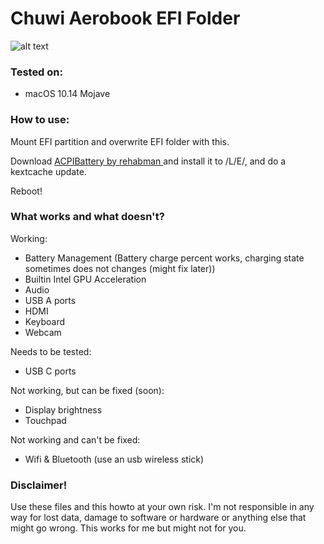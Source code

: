 # Chuwi Aerobook EFI Folder

![alt text](https://github.com/lavjamanxd/chuwi_aerobook_hackintosh/blob/master/screenshots/info.png?raw=true)
### Tested on:
* macOS 10.14 Mojave

### How to use:

Mount EFI partition and overwrite EFI folder with this.

Download [ ACPIBattery by rehabman ](https://bitbucket.org/RehabMan/os-x-acpi-battery-driver/downloads/) and install it to /L/E/, and do a kextcache update.



Reboot!

### What works and what doesn't?
Working:
* Battery Management (Battery charge percent works, charging state sometimes does not changes (might fix later))
* Builtin Intel GPU Acceleration
* Audio
* USB A ports
* HDMI
* Keyboard
* Webcam

Needs to be tested:
* USB C ports

Not working, but can be fixed (soon):
* Display brightness
* Touchpad

Not working and can't be fixed:
* Wifi & Bluetooth (use an usb wireless stick)

### Disclaimer!
Use these files and this howto at your own risk. I'm not responsible in any way for lost data, damage to software or hardware or anything else that might go wrong. This works for me but might not for you.
